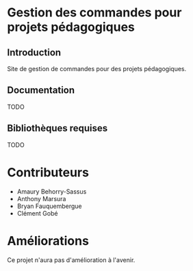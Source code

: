 # Gestion des commandes pour projets pédagogiques
## Introduction
Site de gestion de commandes pour des projets pédagogiques.

## Documentation
TODO

## Bibliothèques requises
TODO

# Contributeurs
* Amaury Behorry-Sassus
* Anthony Marsura
* Bryan Fauquembergue
* Clément Gobé

# Améliorations
Ce projet n'aura pas d'amélioration à l'avenir.
